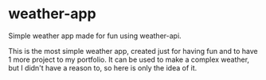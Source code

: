 # weather-app
Simple weather app made for fun using weather-api.

This is the most simple weather app, created just for having fun and to have 1 more project to my portfolio. It can be used to make a complex weather, but I didn't have a reason to, so here is only the idea of it.
